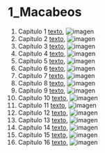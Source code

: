 # 1_Macabeos

1. Capítulo 1 [texto](texto_filtrado/AT/1_Mac/1_Mac_1.txt), ![imagen](nube_de_palabras/AT/1_Mac/1_Mac_1.png)
2. Capítulo 2 [texto](texto_filtrado/AT/1_Mac/1_Mac_2.txt), ![imagen](nube_de_palabras/AT/1_Mac/1_Mac_2.png)
3. Capítulo 3 [texto](texto_filtrado/AT/1_Mac/1_Mac_3.txt), ![imagen](nube_de_palabras/AT/1_Mac/1_Mac_3.png)
4. Capítulo 4 [texto](texto_filtrado/AT/1_Mac/1_Mac_4.txt), ![imagen](nube_de_palabras/AT/1_Mac/1_Mac_4.png)
5. Capítulo 5 [texto](texto_filtrado/AT/1_Mac/1_Mac_5.txt), ![imagen](nube_de_palabras/AT/1_Mac/1_Mac_5.png)
6. Capítulo 6 [texto](texto_filtrado/AT/1_Mac/1_Mac_6.txt), ![imagen](nube_de_palabras/AT/1_Mac/1_Mac_6.png)
7. Capítulo 7 [texto](texto_filtrado/AT/1_Mac/1_Mac_7.txt), ![imagen](nube_de_palabras/AT/1_Mac/1_Mac_7.png)
8. Capítulo 8 [texto](texto_filtrado/AT/1_Mac/1_Mac_8.txt), ![imagen](nube_de_palabras/AT/1_Mac/1_Mac_8.png)
9. Capítulo 9 [texto](texto_filtrado/AT/1_Mac/1_Mac_9.txt), ![imagen](nube_de_palabras/AT/1_Mac/1_Mac_9.png)
10. Capítulo 10 [texto](texto_filtrado/AT/1_Mac/1_Mac_10.txt), ![imagen](nube_de_palabras/AT/1_Mac/1_Mac_10.png)
11. Capítulo 11 [texto](texto_filtrado/AT/1_Mac/1_Mac_11.txt), ![imagen](nube_de_palabras/AT/1_Mac/1_Mac_11.png)
12. Capítulo 12 [texto](texto_filtrado/AT/1_Mac/1_Mac_12.txt), ![imagen](nube_de_palabras/AT/1_Mac/1_Mac_12.png)
13. Capítulo 13 [texto](texto_filtrado/AT/1_Mac/1_Mac_13.txt), ![imagen](nube_de_palabras/AT/1_Mac/1_Mac_13.png)
14. Capítulo 14 [texto](texto_filtrado/AT/1_Mac/1_Mac_14.txt), ![imagen](nube_de_palabras/AT/1_Mac/1_Mac_14.png)
15. Capítulo 15 [texto](texto_filtrado/AT/1_Mac/1_Mac_15.txt), ![imagen](nube_de_palabras/AT/1_Mac/1_Mac_15.png)
16. Capítulo 16 [texto](texto_filtrado/AT/1_Mac/1_Mac_16.txt), ![imagen](nube_de_palabras/AT/1_Mac/1_Mac_16.png)
